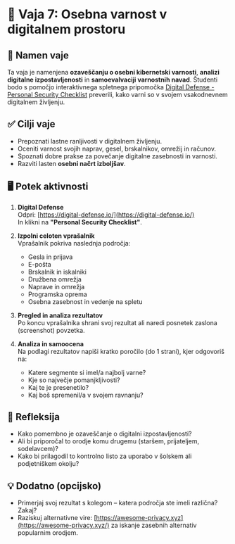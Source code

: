 
# 🧩 Vaja 7: Osebna varnost v digitalnem prostoru

## 🎯 Namen vaje

Ta vaja je namenjena **ozaveščanju o osebni kibernetski varnosti**, **analizi digitalne izpostavljenosti** in **samoevalvaciji varnostnih navad**. Študenti bodo s pomočjo interaktivnega spletnega pripomočka [Digital Defense - Personal Security Checklist](https://digital-defense.io/) preverili, kako varni so v svojem vsakodnevnem digitalnem življenju.

## ✅ Cilji vaje

- Prepoznati lastne ranljivosti v digitalnem življenju.
- Oceniti varnost svojih naprav, gesel, brskalnikov, omrežij in računov.
- Spoznati dobre prakse za povečanje digitalne zasebnosti in varnosti.
- Razviti lasten **osebni načrt izboljšav**.

## 🖥️ Potek aktivnosti

1. **Digital Defense**  
   Odpri: [https://digital-defense.io/](https://digital-defense.io/)  
   In klikni na **"Personal Security Checklist"**.

2. **Izpolni celoten vprašalnik**  
   Vprašalnik pokriva naslednja področja:
   - Gesla in prijava
   - E-pošta
   - Brskalnik in iskalniki
   - Družbena omrežja
   - Naprave in omrežja
   - Programska oprema
   - Osebna zasebnost in vedenje na spletu

3. **Pregled in analiza rezultatov**  
   Po koncu vprašalnika shrani svoj rezultat ali naredi posnetek zaslona (screenshot) povzetka.

4. **Analiza in samoocena**  
   Na podlagi rezultatov napiši kratko poročilo (do 1 strani), kjer odgovoriš na:
   - Katere segmente si imel/a najbolj varne?  
   - Kje so največje pomanjkljivosti?  
   - Kaj te je presenetilo?  
   - Kaj boš spremenil/a v svojem ravnanju?

## 📝 Refleksija

- Kako pomembno je ozaveščanje o digitalni izpostavljenosti?  
- Ali bi priporočal to orodje komu drugemu (staršem, prijateljem, sodelavcem)?  
- Kako bi prilagodil to kontrolno listo za uporabo v šolskem ali podjetniškem okolju?

## 💡 Dodatno (opcijsko)

- Primerjaj svoj rezultat s kolegom – katera področja ste imeli različna? Zakaj?  
- Raziskuj alternativne vire: [https://awesome-privacy.xyz](https://awesome-privacy.xyz/) za iskanje zasebnih alternativ popularnim orodjem.
